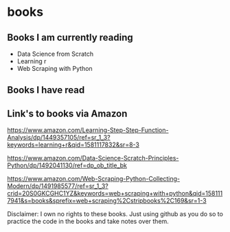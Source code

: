 # books

## Books I am currently reading
- Data Science from Scratch
- Learning r
- Web Scraping with Python

## Books I have read

## Link's to books via Amazon
https://www.amazon.com/Learning-Step-Step-Function-Analysis/dp/1449357105/ref=sr_1_3?keywords=learning+r&qid=1581117832&sr=8-3

https://www.amazon.com/Data-Science-Scratch-Principles-Python/dp/1492041130/ref=dp_ob_title_bk

https://www.amazon.com/Web-Scraping-Python-Collecting-Modern/dp/1491985577/ref=sr_1_3?crid=20S0GKCGHC1YZ&keywords=web+scraping+with+python&qid=1581117941&s=books&sprefix=web+scraping%2Cstripbooks%2C169&sr=1-3

Disclaimer: I own no rights to these books. Just using github as you do so to practice the code in the books and take notes over them.
